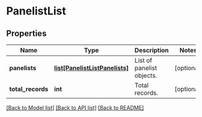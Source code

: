 # PanelistList

## Properties
Name | Type | Description | Notes
------------ | ------------- | ------------- | -------------
**panelists** | [**list[PanelistListPanelists]**](PanelistListPanelists.md) | List of panelist objects. | [optional] 
**total_records** | **int** | Total records. | [optional] 

[[Back to Model list]](../README.md#documentation-for-models) [[Back to API list]](../README.md#documentation-for-api-endpoints) [[Back to README]](../README.md)

